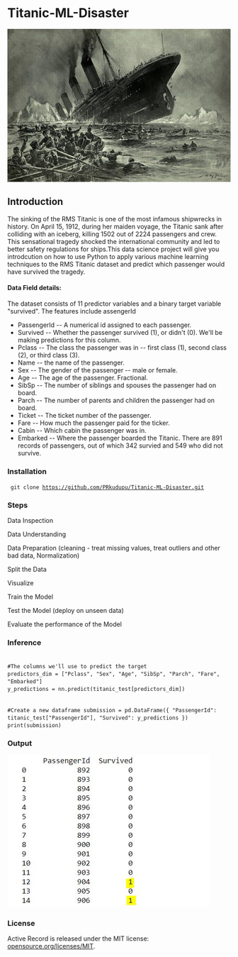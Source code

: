 # Titanic-ML-Disaster
![alt text](stower_titanic.jpg)
## Introduction
The sinking of the RMS Titanic is one of the most infamous shipwrecks in history. On April 15, 1912, during her maiden voyage, the Titanic sank after colliding with an iceberg, killing 1502 out of 2224 passengers and crew. This sensational tragedy shocked the international community and led to better safety regulations for ships.This data science project will give you introdcution on how to use Python to apply various machine learning techniques to the RMS Titanic dataset and predict which passenger would have survived the tragedy.

#### Data Field details:

The dataset consists of 11 predictor variables and a binary target variable "survived". The features include assengerId
* PassengerId -- A numerical id assigned to each passenger.
* Survived    -- Whether the passenger survived (1), or didn't (0). We'll be making predictions for this column.
* Pclass      -- The class the passenger was in -- first class (1), second class (2), or third class (3).
* Name        -- the name of the passenger.
* Sex         -- The gender of the passenger -- male or female.
* Age         -- The age of the passenger. Fractional.
* SibSp       -- The number of siblings and spouses the passenger had on board.
* Parch       -- The number of parents and children the passenger had on board.
* Ticket      -- The ticket number of the passenger.
* Fare        -- How much the passenger paid for the ticker.
* Cabin       -- Which cabin the passenger was in.
* Embarked    -- Where the passenger boarded the Titanic.
There are 891 records of passengers, out of which 342 survied and 549 who did not survive.
### Installation
<code> git clone https://github.com/PRkudupu/Titanic-ML-Disaster.git </code>
### Steps 
Data Inspection

Data Understanding

Data Preparation (cleaning - treat missing values, treat outliers and other bad data, Normalization)

Split the Data

Visualize

Train the Model

Test the Model <a>(deploy on unseen data)
      
Evaluate the performance of the Model

### Inference
<code>
#The columns we'll use to predict the target
predictors_dim = ["Pclass", "Sex", "Age", "SibSp", "Parch", "Fare", "Embarked"]
y_predictions = nn.predict(titanic_test[predictors_dim])

#Create a new dataframe 
submission = pd.DataFrame({
        "PassengerId": titanic_test["PassengerId"],
        "Survived": y_predictions
    })
print(submission)
</code>
### Output
![alt text](op.JPG)
### License 
Active Record is released under the MIT license:
 <a href="https://opensource.org/licenses/MIT">opensource.org/licenses/MIT</a>.

